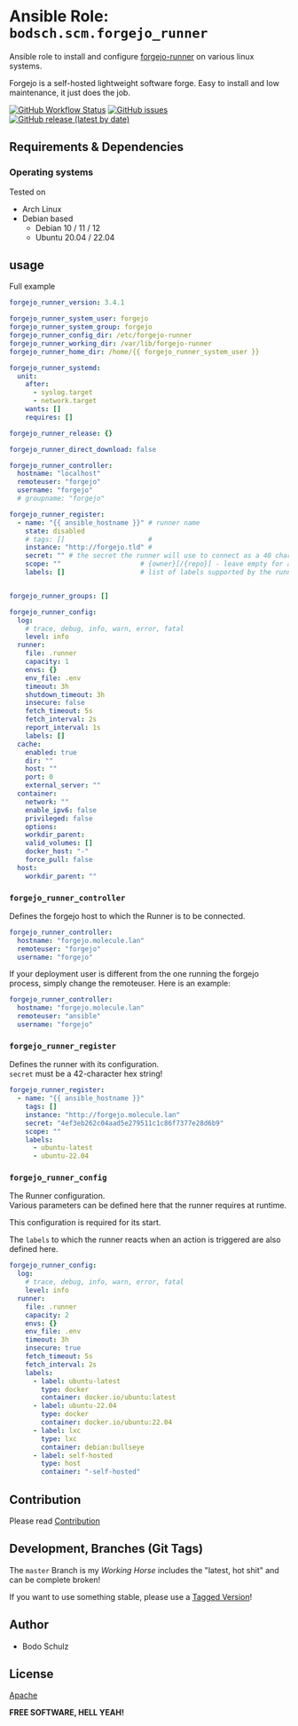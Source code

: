 
# Ansible Role:  `bodsch.scm.forgejo_runner`

Ansible role to install and configure [forgejo-runner](https://code.forgejo.org/forgejo/runner) on various linux systems.

Forgejo is a self-hosted lightweight software forge.
Easy to install and low maintenance, it just does the job.


[![GitHub Workflow Status](https://img.shields.io/github/actions/workflow/status/bodsch/ansible-forgejo-runner/main.yml?branch=main)][ci]
[![GitHub issues](https://img.shields.io/github/issues/bodsch/ansible-forgejo-runner)][issues]
[![GitHub release (latest by date)](https://img.shields.io/github/v/release/bodsch/ansible-forgejo-runner)][releases]

[ci]: https://github.com/bodsch/ansible-forgejo-runner/actions
[issues]: https://github.com/bodsch/ansible-forgejo-runner/issues?q=is%3Aopen+is%3Aissue
[releases]: https://github.com/bodsch/ansible-forgejo-runner/releases


## Requirements & Dependencies


### Operating systems

Tested on

* Arch Linux
* Debian based
    - Debian 10 / 11 / 12
    - Ubuntu 20.04 / 22.04

## usage

Full example

```yaml
forgejo_runner_version: 3.4.1

forgejo_runner_system_user: forgejo
forgejo_runner_system_group: forgejo
forgejo_runner_config_dir: /etc/forgejo-runner
forgejo_runner_working_dir: /var/lib/forgejo-runner
forgejo_runner_home_dir: /home/{{ forgejo_runner_system_user }}

forgejo_runner_systemd:
  unit:
    after:
      - syslog.target
      - network.target
    wants: []
    requires: []

forgejo_runner_release: {}

forgejo_runner_direct_download: false

forgejo_runner_controller:
  hostname: "localhost"
  remoteuser: "forgejo"
  username: "forgejo"
  # groupname: "forgejo"

forgejo_runner_register:
  - name: "{{ ansible_hostname }}" # runner name
    state: disabled
    # tags: []                     #
    instance: "http://forgejo.tld" #
    secret: "" # the secret the runner will use to connect as a 40 character hexadecimal string
    scope: ""                    # {owner}[/{repo}] - leave empty for a global runner
    labels: []                   # list of labels supported by the runner (e.g. docker,ubuntu-latest,self-hosted)  (not required since v1.21)


forgejo_runner_groups: []

forgejo_runner_config:
  log:
    # trace, debug, info, warn, error, fatal
    level: info
  runner:
    file: .runner
    capacity: 1
    envs: {}
    env_file: .env
    timeout: 3h
    shutdown_timeout: 3h
    insecure: false
    fetch_timeout: 5s
    fetch_interval: 2s
    report_interval: 1s
    labels: []
  cache:
    enabled: true
    dir: ""
    host: ""
    port: 0
    external_server: ""
  container:
    network: ""
    enable_ipv6: false
    privileged: false
    options:
    workdir_parent:
    valid_volumes: []
    docker_host: "-"
    force_pull: false
  host:
    workdir_parent: ""
```

### `forgejo_runner_controller`

Defines the forgejo host to which the Runner is to be connected.

```yaml
forgejo_runner_controller:
  hostname: "forgejo.molecule.lan"
  remoteuser: "forgejo"
  username: "forgejo"
```

If your deployment user is different from the one running the forgejo process, simply change the remoteuser.
Here is an example:

```yaml
forgejo_runner_controller:
  hostname: "forgejo.molecule.lan"
  remoteuser: "ansible"
  username: "forgejo"
```

### `forgejo_runner_register`

Defines the runner with its configuration.  
`secret` must be a 42-character hex string! 

```yaml
forgejo_runner_register:
  - name: "{{ ansible_hostname }}"
    tags: []
    instance: "http://forgejo.molecule.lan"
    secret: "4ef3eb262c04aad5e279511c1c86f7377e28d6b9"
    scope: ""
    labels:
      - ubuntu-latest
      - ubuntu-22.04
```

### `forgejo_runner_config`

The Runner configuration.  
Various parameters can be defined here that the runner requires at runtime.

This configuration is required for its start.

The `labels` to which the runner reacts when an action is triggered are also defined here.

```yaml
forgejo_runner_config:
  log:
    # trace, debug, info, warn, error, fatal
    level: info
  runner:
    file: .runner
    capacity: 2
    envs: {}
    env_file: .env
    timeout: 3h
    insecure: true
    fetch_timeout: 5s
    fetch_interval: 2s
    labels:
      - label: ubuntu-latest
        type: docker
        container: docker.io/ubuntu:latest
      - label: ubuntu-22.04
        type: docker
        container: docker.io/ubuntu:22.04
      - label: lxc
        type: lxc
        container: debian:bullseye
      - label: self-hosted
        type: host
        container: "-self-hosted"
```

## Contribution

Please read [Contribution](CONTRIBUTING.md)

## Development,  Branches (Git Tags)

The `master` Branch is my *Working Horse* includes the "latest, hot shit" and can be complete broken!

If you want to use something stable, please use a [Tagged Version](https://github.com/bodsch/ansible-forgejo-runner/tags)!


## Author

- Bodo Schulz

## License

[Apache](LICENSE)

**FREE SOFTWARE, HELL YEAH!**
